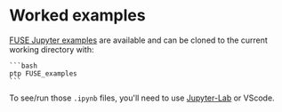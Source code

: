 # Worked examples

[FUSE Jupyter examples](https://github.com/ProjectTorreyPines/FUSE_examples) are available and can be cloned to the current working directory with:

    ```bash
    ptp FUSE_examples
    ```

To see/run those `.ipynb` files, you'll need to use [Jupyter-Lab](https://jupyterlab.readthedocs.io/en/stable/getting_started/installation.html) or VScode.
